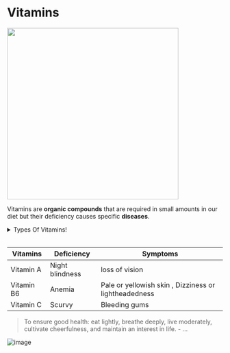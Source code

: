 # Vitamins
<img src="https://cdn.pixabay.com/photo/2012/04/10/17/40/vitamins-26622_960_720.png" width="400">
 
Vitamins are **organic compounds** that are required in small amounts in our diet but their deficiency causes specific **diseases**.
<details>
  <summary>Types Of Vitamins!</summary>
  
  ## Fat soluble vitamins
  1. Vitamins which are soluble in fat and oils but insoluble in water are kept in this group.
  2. These are vitamins A, D, E and K.  
  3. Stored in liver and adipose tissues.
  
   ## Water soluble vitamins
  1. Vitamin B & C
  2. Water soluble vitamins are readily excreted in urine and cannot be stored by the body (except vitamin B12). 
  3.  Must be included in our diet 
    
</details>
<br>


| Vitamins     | Deficiency |Symptoms |
| ----------- | ----------- |----------- |
|Vitamin A     | Night blindness       |   loss of vision       |
| Vitamin B6   | Anemia       |   Pale or yellowish skin , Dizziness or lightheadedness |
| Vitamin C    | Scurvy     | Bleeding gums    | 


>To ensure good health: eat lightly, breathe deeply, live moderately, cultivate cheerfulness, and maintain an interest in life. - ...

![image](https://user-images.githubusercontent.com/76660005/141772212-d8005dbb-7156-46ca-8e31-41d57c128d13.png)
